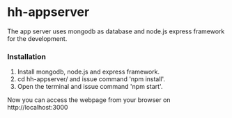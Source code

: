 # hh-appserver

The app server uses mongodb as database and node.js express framework for the development.

### Installation

1. Install mongodb, node.js and express framework.
2. cd hh-appserver/ and issue command 'npm install'.
3. Open the terminal and issue command 'npm start'.

 Now you can access the webpage from your browser on http://localhost:3000
